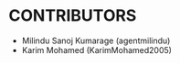 CONTRIBUTORS
============

 - Milindu Sanoj Kumarage (agentmilindu)
 - Karim Mohamed (KarimMohamed2005)
